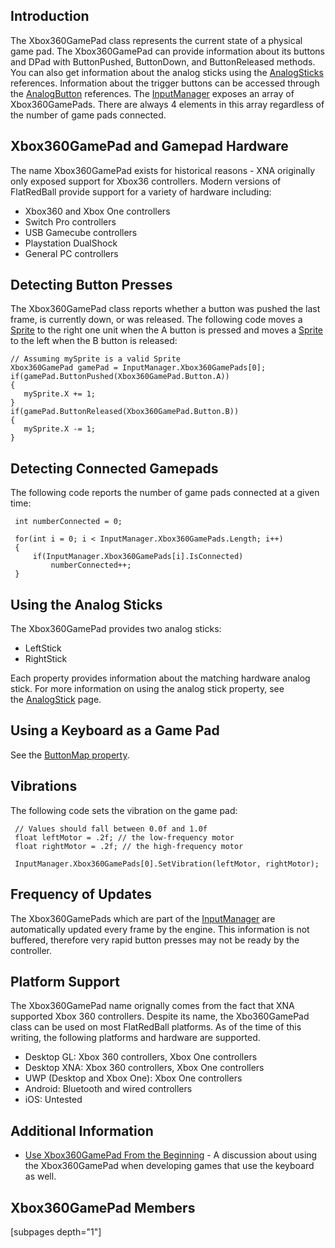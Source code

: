 ## Introduction

The Xbox360GamePad class represents the current state of a physical game pad. The Xbox360GamePad can provide information about its buttons and DPad with ButtonPushed, ButtonDown, and ButtonReleased methods. You can also get information about the analog sticks using the [AnalogSticks](/frb/docs/index.php?title=FlatRedBall.Input.AnalogStick.md "FlatRedBall.Input.AnalogStick") references. Information about the trigger buttons can be accessed through the [AnalogButton](/frb/docs/index.php?title=FlatRedBall.Input.AnalogButton&action=edit&redlink=1.md "FlatRedBall.Input.AnalogButton (page does not exist)") references. The [InputManager](/frb/docs/index.php?title=FlatRedBall.Input.InputManager.md "FlatRedBall.Input.InputManager") exposes an array of Xbox360GamePads. There are always 4 elements in this array regardless of the number of game pads connected.

## Xbox360GamePad and Gamepad Hardware

The name Xbox360GamePad exists for historical reasons - XNA originally only exposed support for Xbox36 controllers. Modern versions of FlatRedBall provide support for a variety of hardware including:

-   Xbox360 and Xbox One controllers
-   Switch Pro controllers
-   USB Gamecube controllers
-   Playstation DualShock
-   General PC controllers

## Detecting Button Presses

The Xbox360GamePad class reports whether a button was pushed the last frame, is currently down, or was released. The following code moves a [Sprite](/frb/docs/index.php?title=FlatRedBall.Sprite.md "FlatRedBall.Sprite") to the right one unit when the A button is pressed and moves a [Sprite](/frb/docs/index.php?title=FlatRedBall.Sprite.md "FlatRedBall.Sprite") to the left when the B button is released:

    // Assuming mySprite is a valid Sprite
    Xbox360GamePad gamePad = InputManager.Xbox360GamePads[0];
    if(gamePad.ButtonPushed(Xbox360GamePad.Button.A))
    {
       mySprite.X += 1;
    }
    if(gamePad.ButtonReleased(Xbox360GamePad.Button.B))
    {
       mySprite.X -= 1;
    }

## Detecting Connected Gamepads

The following code reports the number of game pads connected at a given time:

     int numberConnected = 0;

     for(int i = 0; i < InputManager.Xbox360GamePads.Length; i++)
     {
         if(InputManager.Xbox360GamePads[i].IsConnected)
             numberConnected++;
     }

## Using the Analog Sticks

The Xbox360GamePad provides two analog sticks:

-   LeftStick
-   RightStick

Each property provides information about the matching hardware analog stick. For more information on using the analog stick property, see the [AnalogStick](/documentation/api/flatredball/flatredball-input/flatredball-input-analogstick.md "FlatRedBall.Input.AnalogStick") page.

## Using a Keyboard as a Game Pad

See the [ButtonMap property](/frb/docs/index.php?title=FlatRedBall.Input.Xbox360GamePad.ButtonMap.md "FlatRedBall.Input.Xbox360GamePad.ButtonMap").

## Vibrations

The following code sets the vibration on the game pad:

     // Values should fall between 0.0f and 1.0f
     float leftMotor = .2f; // the low-frequency motor
     float rightMotor = .2f; // the high-frequency motor

     InputManager.Xbox360GamePads[0].SetVibration(leftMotor, rightMotor);

## Frequency of Updates

The Xbox360GamePads which are part of the [InputManager](/frb/docs/index.php?title=FlatRedBall.Input.InputManager.md "FlatRedBall.Input.InputManager") are automatically updated every frame by the engine. This information is not buffered, therefore very rapid button presses may not be ready by the controller.

## Platform Support

The Xbox360GamePad name orignally comes from the fact that XNA supported Xbox 360 controllers. Despite its name, the Xbo360GamePad class can be used on most FlatRedBall platforms. As of the time of this writing, the following platforms and hardware are supported.

-   Desktop GL: Xbox 360 controllers, Xbox One controllers
-   Desktop XNA: Xbox 360 controllers, Xbox One controllers
-   UWP (Desktop and Xbox One): Xbox One controllers
-   Android: Bluetooth and wired controllers
-   iOS: Untested

## Additional Information

-   [Use Xbox360GamePad From the Beginning](/frb/docs/index.php?title=FlatRedBall.Input.Xbox360GamePad:Use_Xbox360GamePad_From_the_Beginning.md "FlatRedBall.Input.Xbox360GamePad:Use Xbox360GamePad From the Beginning") - A discussion about using the Xbox360GamePad when developing games that use the keyboard as well.

## Xbox360GamePad Members

\[subpages depth="1"\]
